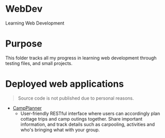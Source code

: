 # WebDev
Learning Web Development

# Purpose
This folder tracks all my progress in learning web development through testing files, and small projects.

# Deployed web applications
> Source code is not published due to personal reasons.
* [CampPlanner](https://afternoon-fortress-92189.herokuapp.com) 
  * User-friendly RESTful interface where users can accordingly plan cottage trips and camp outings together. Share important information, and track details such as carpooling, activities and who's bringing what with your group.